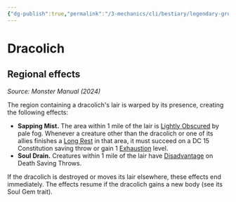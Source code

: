 ```yaml
---
{"dg-publish":true,"permalink":"/3-mechanics/cli/bestiary/legendary-group/dracolich-xmm/","tags":["ttrpg-cli/compendium/src/5e/xmm","ttrpg-cli/monster/legendary-group"],"noteIcon":""}
---
```


# Dracolich

## Regional effects
_Source: Monster Manual (2024)_

The region containing a dracolich's lair is warped by its presence, creating the following effects:

- **Sapping Mist.** The area within 1 mile of the lair is [Lightly Obscured](3-Mechanics/CLI/rules/variant-rules/lightly-obscured-xphb.md) by pale fog. Whenever a creature other than the dracolich or one of its allies finishes a [Long Rest](3-Mechanics/CLI/rules/variant-rules/long-rest-xphb.md) in that area, it must succeed on a DC 15 Constitution saving throw or gain 1 [Exhaustion](3-Mechanics/CLI/rules/conditions.md#Exhaustion) level.  
- **Soul Drain.** Creatures within 1 mile of the lair have [Disadvantage](3-Mechanics/CLI/rules/variant-rules/disadvantage-xphb.md) on Death Saving Throws.  

If the dracolich is destroyed or moves its lair elsewhere, these effects end immediately. The effects resume if the dracolich gains a new body (see its Soul Gem trait).